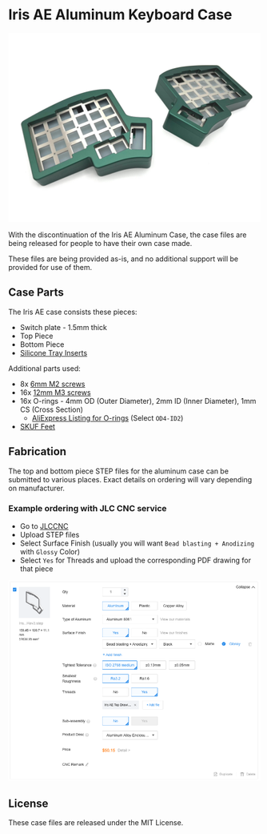 # Iris AE Aluminum Keyboard Case

![Green Iris AE Case](images/iris-ae-green.jpg)

With the discontinuation of the Iris AE Aluminum Case, the case files are being released for people to have their own case made.

These files are being provided as-is, and no additional support will be provided for use of them.

## Case Parts

The Iris AE case consists these pieces:

- Switch plate - 1.5mm thick
- Top Piece
- Bottom Piece
- [Silicone Tray Inserts](https://keeb.io/products/iris-aluminum-case-silicone-tray-insert)

Additional parts used:

- 8x [6mm M2 screws](https://s.click.aliexpress.com/e/_opXvJPD)
- 16x [12mm M3 screws](https://s.click.aliexpress.com/e/_opXvJPD)
- 16x O-rings - 4mm OD (Outer Diameter), 2mm ID (Inner Diameter), 1mm CS (Cross Section)
  - [AliExpress Listing for O-rings](https://s.click.aliexpress.com/e/_op6d4Cr) (Select `OD4-ID2`)
- [SKUF Feet](https://keeb.io/products/skuf-silicone-rubber-keyboard-feet)

## Fabrication

The top and bottom piece STEP files for the aluminum case can be submitted to various places. Exact details on ordering will vary depending on manufacturer.

### Example ordering with JLC CNC service

- Go to [JLCCNC](https://jlccnc.com/cnc-machining-quote)
- Upload STEP files
- Select Surface Finish (usually you will want `Bead blasting + Anodizing` with `Glossy` Color)
- Select `Yes` for Threads and upload the corresponding PDF drawing for that piece


![JLCCNC Ordering Page](images/jlccnc-order.png)

## License

These case files are released under the MIT License.
